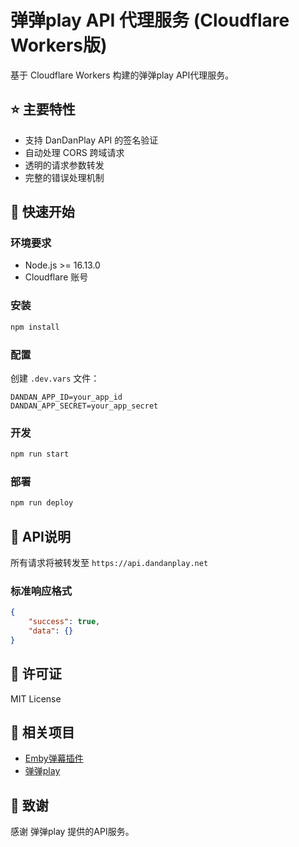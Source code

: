 # 弹弹play API 代理服务 (Cloudflare Workers版)

基于 Cloudflare Workers 构建的弹弹play API代理服务。

## ⭐ 主要特性

- 支持 DanDanPlay API 的签名验证
- 自动处理 CORS 跨域请求
- 透明的请求参数转发
- 完整的错误处理机制

## 🚀 快速开始

### 环境要求

- Node.js >= 16.13.0
- Cloudflare 账号

### 安装

```bash
npm install
```

### 配置

创建 `.dev.vars` 文件：
```env
DANDAN_APP_ID=your_app_id
DANDAN_APP_SECRET=your_app_secret
```

### 开发

```bash
npm run start
```

### 部署

```bash
npm run deploy
```

## 📝 API说明

所有请求将被转发至 `https://api.dandanplay.net`

### 标准响应格式

```json
{
    "success": true,
    "data": {}
}
```

## 📄 许可证

MIT License

## 🔗 相关项目

- [Emby弹幕插件](https://github.com/kutongling/dd-danmaku)
- [弹弹play](https://www.dandanplay.com/)

## 💖 致谢

感谢 弹弹play 提供的API服务。
